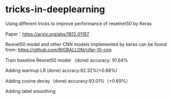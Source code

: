 # tricks-in-deeplearning
Using different tricks to improve performance of resetnet50 by Keras

Paper：https://arxiv.org/abs/1812.01187

Resnet50 model and other CNN models implemented by keras can be found from: https://github.com/BIGBALLON/cifar-10-cnn

Train baseline Resnet50 model （done)  accuracy: 91.64%

Adding warmup LR (done) accracy:92.32%(+0.68%)

Adding cosine decay（done) accuracy:93.01%（+0.69%）

Adding label smoothing
